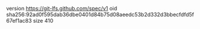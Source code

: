version https://git-lfs.github.com/spec/v1
oid sha256:92ad0f595dab36dbe0401d84b75d08aeedc53b2d332d3bbecfdfd5f67ef1ac83
size 410
